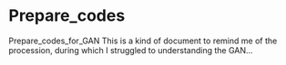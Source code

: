# Prepare_codes
Prepare_codes_for_GAN
This is a kind of document to remind me of the procession, during which I struggled to understanding the GAN...
